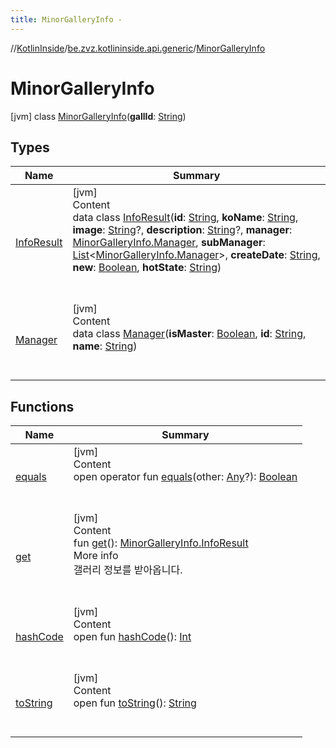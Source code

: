```yaml
---
title: MinorGalleryInfo -
---
```

//[KotlinInside](../../index.md)/[be.zvz.kotlininside.api.generic](../index.md)/[MinorGalleryInfo](index.md)



# MinorGalleryInfo  
 [jvm] class [MinorGalleryInfo](index.md)(**gallId**: [String](https://kotlinlang.org/api/latest/jvm/stdlib/kotlin/-string/index.html))   


## Types  
  
|  Name|  Summary| 
|---|---|
| <a name="be.zvz.kotlininside.api.generic/MinorGalleryInfo.InfoResult///PointingToDeclaration/"></a>[InfoResult](-info-result/index.md)| <a name="be.zvz.kotlininside.api.generic/MinorGalleryInfo.InfoResult///PointingToDeclaration/"></a>[jvm]  <br>Content  <br>data class [InfoResult](-info-result/index.md)(**id**: [String](https://kotlinlang.org/api/latest/jvm/stdlib/kotlin/-string/index.html), **koName**: [String](https://kotlinlang.org/api/latest/jvm/stdlib/kotlin/-string/index.html), **image**: [String](https://kotlinlang.org/api/latest/jvm/stdlib/kotlin/-string/index.html)?, **description**: [String](https://kotlinlang.org/api/latest/jvm/stdlib/kotlin/-string/index.html)?, **manager**: [MinorGalleryInfo.Manager](-manager/index.md), **subManager**: [List](https://kotlinlang.org/api/latest/jvm/stdlib/kotlin.collections/-list/index.html)<[MinorGalleryInfo.Manager](-manager/index.md)>, **createDate**: [String](https://kotlinlang.org/api/latest/jvm/stdlib/kotlin/-string/index.html), **new**: [Boolean](https://kotlinlang.org/api/latest/jvm/stdlib/kotlin/-boolean/index.html), **hotState**: [String](https://kotlinlang.org/api/latest/jvm/stdlib/kotlin/-string/index.html))  <br><br><br>
| <a name="be.zvz.kotlininside.api.generic/MinorGalleryInfo.Manager///PointingToDeclaration/"></a>[Manager](-manager/index.md)| <a name="be.zvz.kotlininside.api.generic/MinorGalleryInfo.Manager///PointingToDeclaration/"></a>[jvm]  <br>Content  <br>data class [Manager](-manager/index.md)(**isMaster**: [Boolean](https://kotlinlang.org/api/latest/jvm/stdlib/kotlin/-boolean/index.html), **id**: [String](https://kotlinlang.org/api/latest/jvm/stdlib/kotlin/-string/index.html), **name**: [String](https://kotlinlang.org/api/latest/jvm/stdlib/kotlin/-string/index.html))  <br><br><br>


## Functions  
  
|  Name|  Summary| 
|---|---|
| <a name="kotlin/Any/equals/#kotlin.Any?/PointingToDeclaration/"></a>[equals](../../be.zvz.kotlininside.utils/-string-util/-companion/index.md#%5Bkotlin%2FAny%2Fequals%2F%23kotlin.Any%3F%2FPointingToDeclaration%2F%5D%2FFunctions%2F578868537)| <a name="kotlin/Any/equals/#kotlin.Any?/PointingToDeclaration/"></a>[jvm]  <br>Content  <br>open operator fun [equals](../../be.zvz.kotlininside.utils/-string-util/-companion/index.md#%5Bkotlin%2FAny%2Fequals%2F%23kotlin.Any%3F%2FPointingToDeclaration%2F%5D%2FFunctions%2F578868537)(other: [Any](https://kotlinlang.org/api/latest/jvm/stdlib/kotlin/-any/index.html)?): [Boolean](https://kotlinlang.org/api/latest/jvm/stdlib/kotlin/-boolean/index.html)  <br><br><br>
| <a name="be.zvz.kotlininside.api.generic/MinorGalleryInfo/get/#/PointingToDeclaration/"></a>[get](get.md)| <a name="be.zvz.kotlininside.api.generic/MinorGalleryInfo/get/#/PointingToDeclaration/"></a>[jvm]  <br>Content  <br>fun [get](get.md)(): [MinorGalleryInfo.InfoResult](-info-result/index.md)  <br>More info  <br>갤러리 정보를 받아옵니다.  <br><br><br>
| <a name="kotlin/Any/hashCode/#/PointingToDeclaration/"></a>[hashCode](../../be.zvz.kotlininside.utils/-string-util/-companion/index.md#%5Bkotlin%2FAny%2FhashCode%2F%23%2FPointingToDeclaration%2F%5D%2FFunctions%2F578868537)| <a name="kotlin/Any/hashCode/#/PointingToDeclaration/"></a>[jvm]  <br>Content  <br>open fun [hashCode](../../be.zvz.kotlininside.utils/-string-util/-companion/index.md#%5Bkotlin%2FAny%2FhashCode%2F%23%2FPointingToDeclaration%2F%5D%2FFunctions%2F578868537)(): [Int](https://kotlinlang.org/api/latest/jvm/stdlib/kotlin/-int/index.html)  <br><br><br>
| <a name="kotlin/Any/toString/#/PointingToDeclaration/"></a>[toString](../../be.zvz.kotlininside.utils/-string-util/-companion/index.md#%5Bkotlin%2FAny%2FtoString%2F%23%2FPointingToDeclaration%2F%5D%2FFunctions%2F578868537)| <a name="kotlin/Any/toString/#/PointingToDeclaration/"></a>[jvm]  <br>Content  <br>open fun [toString](../../be.zvz.kotlininside.utils/-string-util/-companion/index.md#%5Bkotlin%2FAny%2FtoString%2F%23%2FPointingToDeclaration%2F%5D%2FFunctions%2F578868537)(): [String](https://kotlinlang.org/api/latest/jvm/stdlib/kotlin/-string/index.html)  <br><br><br>

